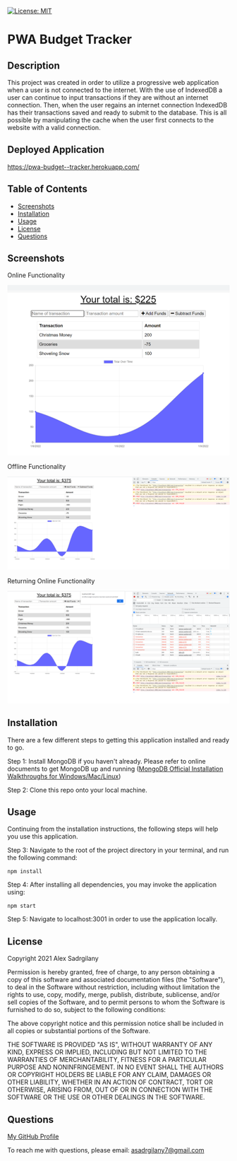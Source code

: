 [![License: MIT](https://img.shields.io/badge/License-MIT-yellow.svg)](https://opensource.org/licenses/MIT)

# PWA Budget Tracker

## Description

This project was created in order to utilize a progressive web application when a user is not connected to the internet. With the use of IndexedDB a user can continue to input transactions if they are without an internet connection. Then, when the user regains an internet connection IndexedDB has their transactions saved and ready to submit to the database. This is all possible by manipulating the cache when the user first connects to the website with a valid connection.

## Deployed Application

https://pwa-budget--tracker.herokuapp.com/

## Table of Contents

* [Screenshots](#screenshots)
* [Installation](#installation)
* [Usage](#usage)
* [License](#license)
* [Questions](#questions)

## Screenshots

Online Functionality

![Using the application while online](./assets/screenshots/screenshot1.PNG)

Offline Functionality

![Using the application while offline](./assets/screenshots/screenshot2.PNG)

Returning Online Functionality

![Returning online to show the transactions saved](./assets/screenshots/screenshot3.PNG)

## Installation

There are a few different steps to getting this application installed and ready to go.

Step 1: Install MongoDB if you haven't already. Please refer to online documents to get MongoDB up and running ([MongoDB Official Installation Walkthroughs for Windows/Mac/Linux](https://docs.mongodb.com/manual/administration/install-community/))

Step 2: Clone this repo onto your local machine.


## Usage

Continuing from the installation instructions, the following steps will help you use this application.

Step 3: Navigate to the root of the project directory in your terminal, and run the following command:

```
npm install
```

Step 4: After installing all dependencies, you may invoke the application using:

```
npm start
```

Step 5: Navigate to localhost:3001 in order to use the application locally.

## License

Copyright 2021 Alex Sadrgilany

Permission is hereby granted, free of charge, to any person obtaining a copy 
of this software and associated documentation files (the "Software"), to deal 
in the Software without restriction, including without limitation the rights to 
use, copy, modify, merge, publish, distribute, sublicense, and/or sell copies of the 
Software, and to permit persons to whom the Software is furnished to do so, 
subject to the following conditions:

The above copyright notice and this permission notice shall be included in all 
copies or substantial portions of the Software.

THE SOFTWARE IS PROVIDED "AS IS", WITHOUT WARRANTY OF ANY KIND, EXPRESS OR IMPLIED, 
INCLUDING BUT NOT LIMITED TO THE WARRANTIES OF MERCHANTABILITY, FITNESS FOR A 
PARTICULAR PURPOSE AND NONINFRINGEMENT. IN NO EVENT SHALL THE AUTHORS OR COPYRIGHT 
HOLDERS BE LIABLE FOR ANY CLAIM, DAMAGES OR OTHER LIABILITY, WHETHER IN AN ACTION OF 
CONTRACT, TORT OR OTHERWISE, ARISING FROM, OUT OF OR IN CONNECTION WITH THE SOFTWARE 
OR THE USE OR OTHER DEALINGS IN THE SOFTWARE.

## Questions

[My GitHub Profile](https://github.com/asadg7)

To reach me with questions, please email: asadrgilany7@gmail.com
